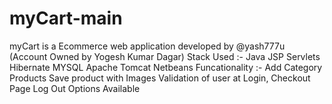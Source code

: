 # myCart-main
myCart is a Ecommerce web application developed by @yash777u (Account Owned by Yogesh Kumar Dagar)  Stack Used :-  Java JSP Servlets Hibernate MYSQL Apache Tomcat Netbeans  Funcationality :-  Add Category Products Save product with Images Validation of user at Login, Checkout Page Log Out Options Available
